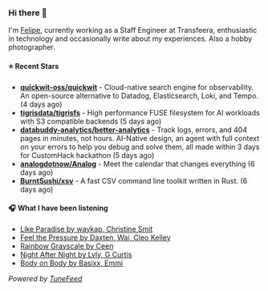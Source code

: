 ### Hi there 👋

I'm [Felipe](https://felipevm.com), currently working as a Staff Engineer at Transfeera, enthusiastic in technology and occasionally write about my experiences. Also a hobby photographer.

#### ⭐ Recent Stars
- **[quickwit-oss/quickwit](https://github.com/quickwit-oss/quickwit)** - Cloud-native search engine for observability. An open-source alternative to Datadog, Elasticsearch, Loki, and Tempo. (4 days ago)
- **[tigrisdata/tigrisfs](https://github.com/tigrisdata/tigrisfs)** - High performance FUSE filesystem for AI workloads with S3 compatible backends (5 days ago)
- **[databuddy-analytics/better-analytics](https://github.com/databuddy-analytics/better-analytics)** - Track logs, errors, and 404 pages in minutes, not hours. AI-Native design, an agent with full context on your errors to help you debug and solve them, all made within 3 days for CustomHack hackathon (5 days ago)
- **[analogdotnow/Analog](https://github.com/analogdotnow/Analog)** - Meet the calendar that changes everything (6 days ago)
- **[BurntSushi/xsv](https://github.com/BurntSushi/xsv)** - A fast CSV command line toolkit written in Rust. (6 days ago)

#### 🎧 What I have been listening
- [Like Paradise by waykap, Christine Smit](https://open.spotify.com/track/6R6JDDehvBABukuDVWPXXV)
- [Feel the Pressure by Daxten, Wai, Cleo Kelley](https://open.spotify.com/track/2eQETn0j8Eo7UgzGkeLV7X)
- [Rainbow Grayscale by Ceen](https://open.spotify.com/track/1v2VrW0R1PpzlTYZCxRgqH)
- [Night After Night by Lvly, G Curtis](https://open.spotify.com/track/0Y9Pw6xY6EhIGtNuKrTehU)
- [Body on Body by Basixx, Emmi](https://open.spotify.com/track/2SBze60jeaLB0CBRADOWwn)

_Powered by [TuneFeed](https://tunefeed.app?ref=github.com)_
